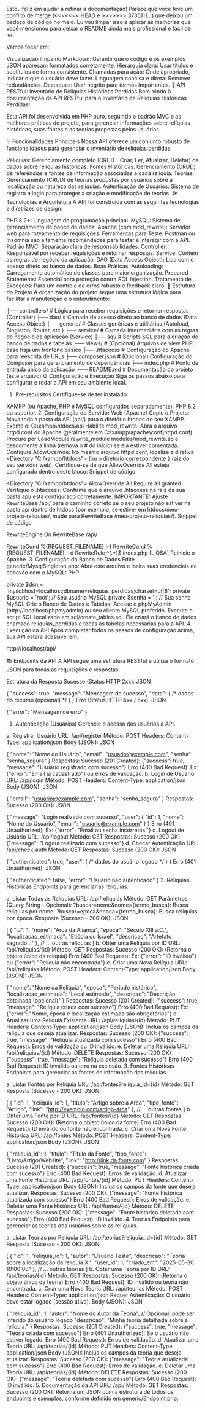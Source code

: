 Estou feliz em ajudar a refinar a documentação! Parece que você teve um conflito de merge (<<<<<<< HEAD e >>>>>>> 3735111...) que deixou um pedaço de código no meio. Eu vou limpar isso e aplicar as melhorias que você mencionou para deixar o README ainda mais profissional e fácil de ler.

Vamos focar em:

Visualização limpa no Markdown: Garantir que o código e os exemplos JSON apareçam formatados corretamente.
Hierarquia clara: Usar títulos e subtítulos de forma consistente.
Chamadas para ação: Onde apropriado, indicar o que o usuário deve fazer.
Linguagem concisa e direta: Remover redundâncias.
Destaques: Usar negrito para termos importantes.
📜 API RESTful: Inventário de Relíquias Históricas Perdidas
Bem-vindo à documentação da API RESTful para o Inventário de Relíquias Históricas Perdidas!

Esta API foi desenvolvida em PHP puro, seguindo o padrão MVC e as melhores práticas de projeto, para gerenciar informações sobre relíquias históricas, suas fontes e as teorias propostas pelos usuários.

✨ Funcionalidades Principais
Nossa API oferece um conjunto robusto de funcionalidades para gerenciar o inventário de relíquias perdidas:

Relíquias: Gerenciamento completo (CRUD - Criar, Ler, Atualizar, Deletar) de dados sobre relíquias históricas.
Fontes Históricas: Gerenciamento (CRUD) de referências e fontes de informação associadas a cada relíquia.
Teorias: Gerenciamento (CRUD) de teorias propostas por usuários sobre a localização ou natureza das relíquias.
Autenticação de Usuários: Sistema de registro e login para proteger a criação e modificação de teorias.
🛠️ Tecnologias e Arquitetura
A API foi construída com as seguintes tecnologias e diretrizes de design:

PHP 8.2+: Linguagem de programação principal.
MySQL: Sistema de gerenciamento de banco de dados.
Apache (com mod_rewrite): Servidor web para roteamento de requisições.
Ferramentas para Teste: Postman ou Insomnia são altamente recomendadas para testar e interagir com a API.
Padrão MVC: Separação clara de responsabilidades:
Controller: Responsável por receber requisições e retornar respostas.
Service: Contém as regras de negócio da aplicação.
DAO (Data Access Object): Lida com o acesso direto ao banco de dados.
Boas Práticas:
Autoloading: Carregamento automático de classes para maior organização.
Prepared Statements: Essencial para proteção contra SQL Injection.
Tratamento de Exceções: Para um controle de erros robusto e feedback claro.
📁 Estrutura do Projeto
A organização do projeto segue uma estrutura lógica para facilitar a manutenção e o entendimento:

├── controllers/          # Lógica para receber requisições e retornar respostas (Controller)
├── dao/                  # Camada de acesso direto ao banco de dados (Data Access Object)
├── generic/              # Classes genéricas e utilitárias (Autoload, Singleton, Router, etc.)
├── service/              # Camada intermediária com as regras de negócio da aplicação (Service)
├── sql/                  # Scripts SQL para a criação do banco de dados e tabelas
├── views/                # (Opcional) Arquivos de view PHP, caso haja um frontend básico
├── .htaccess             # Configuração do Apache para reescrita de URLs
├── composer.json         # (Opcional) Configuração do Composer para gerenciamento de dependências
├── index.php             # Ponto de entrada único da aplicação
└── README.md             # Documentação do projeto (este arquivo)
⚙️ Configuração e Execução
Siga os passos abaixo para configurar e rodar a API em seu ambiente local.

1. Pré-requisitos
Certifique-se de ter instalado:

XAMPP (ou Apache, PHP e MySQL configurados separadamente).
PHP 8.2 ou superior.
2. Configuração do Servidor Web (Apache)
Copie o Projeto: Mova toda a pasta da API (api/) para o diretório htdocs do seu XAMPP.
Exemplo: C:\xampp\htdocs\api
Habilite mod_rewrite:
Abra o arquivo httpd.conf do Apache (geralmente em C:\xampp\apache\conf\httpd.conf).
Procure por LoadModule rewrite_module modules/mod_rewrite.so e descomente a linha (remova o # do início) se ela estiver comentada.
Configure AllowOverride:
No mesmo arquivo httpd.conf, localize a diretiva <Directory "C:/xampp/htdocs"> (ou o diretório correspondente à raiz do seu servidor web).
Certifique-se de que AllowOverride All esteja configurado dentro deste bloco:
Snippet de código

<Directory "C:/xampp/htdocs">
    AllowOverride All
    Require all granted
</Directory>
Verifique o .htaccess:
Confirme que o arquivo .htaccess na raiz da sua pasta api/ está configurado corretamente.
IMPORTANTE: Ajuste RewriteBase /api/ para o caminho correto se o seu projeto não estiver na pasta api dentro de htdocs (por exemplo, se estiver em htdocs/meu-projeto-reliquias/, mude para RewriteBase /meu-projeto-reliquias/).
Snippet de código

RewriteEngine On
RewriteBase /api/

RewriteCond %{REQUEST_FILENAME} !-f
RewriteCond %{REQUEST_FILENAME} !-d
RewriteRule ^(.*)$ index.php [L,QSA]
Reinicie o Apache.
3. Configuração do Banco de Dados
Edite generic/MysqlSingleton.php:
Abra este arquivo e insira suas credenciais de conexão com o MySQL:
PHP

private $dsn = 'mysql:host=localhost;dbname=reliquias_perdidas;charset=utf8';
private $usuario = 'root'; // Seu usuário MySQL
private $senha = '';     // Sua senha MySQL
Crie o Banco de Dados e Tabelas:
Acesse o phpMyAdmin (http://localhost/phpmyadmin) ou seu cliente MySQL preferido.
Execute o script SQL localizado em sql/create_tables.sql. Ele criará o banco de dados chamado reliquias_perdidas e todas as tabelas necessárias para a API.
4. Execução da API
Após completar todos os passos de configuração acima, sua API estará acessível em:

http://localhost/api/

📚 Endpoints da API
A API segue uma estrutura RESTful e utiliza o formato JSON para todas as requisições e respostas.

Estrutura da Resposta
Sucesso (Status HTTP 2xx):
JSON

{
    "success": true,
    "message": "Mensagem de sucesso",
    "data": { /* dados do recurso (opcional) */ }
}
Erro (Status HTTP 4xx / 5xx):
JSON

{
    "error": "Mensagem de erro"
}
1. Autenticação (Usuários)
Gerencie o acesso dos usuários à API.

a. Registrar Usuário
URL: /api/register
Método: POST
Headers:
Content-Type: application/json
Body (JSON):
JSON

{
    "nome": "Nome do Usuário",
    "email": "usuario@example.com",
    "senha": "senha_segura"
}
Respostas:
Sucesso (201 Created): {"success": true, "message": "Usuário registrado com sucesso"}
Erro (400 Bad Request): Ex: {"error": "Email já cadastrado"} ou erros de validação.
b. Login de Usuário
URL: /api/login
Método: POST
Headers:
Content-Type: application/json
Body (JSON):
JSON

{
    "email": "usuario@example.com",
    "senha": "senha_segura"
}
Respostas:
Sucesso (200 OK):
JSON

{
    "message": "Login realizado com sucesso",
    "user": {
        "id": 1,
        "nome": "Nome do Usuário",
        "email": "usuario@example.com"
    }
}
Erro (401 Unauthorized): Ex: {"error": "Email ou senha incorretos."}
c. Logout de Usuário
URL: /api/logout
Método: GET
Respostas:
Sucesso (200 OK): {"message": "Logout realizado com sucesso"}
d. Checar Autenticação
URL: /api/check-auth
Método: GET
Respostas:
Sucesso (200 OK):
JSON

{
    "authenticated": true,
    "user": { /* dados do usuário logado */ }
}
Erro (401 Unauthorized):
JSON

{
    "authenticated": false,
    "error": "Usuário não autenticado"
}
2. Relíquias Históricas
Endpoints para gerenciar as relíquias.

a. Listar Todas as Relíquias
URL: /api/reliquias
Método: GET
Parâmetros (Query String - Opcional):
?buscar=nome&nome={termo_busca}: Busca relíquias por nome.
?buscar=epoca&epoca={termo_busca}: Busca relíquias por época.
Resposta (Sucesso - 200 OK):
JSON

[
    {
        "id": 1,
        "nome": "Arca da Aliança",
        "epoca": "Século XIII a.C.",
        "localizacao_estimada": "Etiópia ou Israel",
        "descricao": "Artefato sagrado..."
    },
    // ... outras relíquias
]
b. Obter uma Relíquia por ID
URL: /api/reliquias/{id}
Método: GET
Respostas:
Sucesso (200 OK): (Retorna o objeto único da relíquia)
Erro (400 Bad Request): Ex: {"error": "ID inválido"} ou {"error": "Relíquia não encontrada"}
c. Criar uma Nova Relíquia
URL: /api/reliquias
Método: POST
Headers:
Content-Type: application/json
Body (JSON):
JSON

{
    "nome": "Nome da Relíquia",
    "epoca": "Período histórico",
    "localizacao_estimada": "Local estimado",
    "descricao": "Descrição detalhada (opcional)"
}
Respostas:
Sucesso (201 Created): {"success": true, "message": "Relíquia criada com sucesso"}
Erro (400 Bad Request): Ex: {"error": "Nome, época e localização estimada são obrigatórios"}
d. Atualizar uma Relíquia Existente
URL: /api/reliquias/{id}
Método: PUT
Headers:
Content-Type: application/json
Body (JSON): Inclua os campos da relíquia que deseja atualizar.
Respostas:
Sucesso (200 OK): {"success": true, "message": "Relíquia atualizada com sucesso"}
Erro (400 Bad Request): Erros de validação ou ID inválido.
e. Deletar uma Relíquia
URL: /api/reliquias/{id}
Método: DELETE
Respostas:
Sucesso (200 OK): {"success": true, "message": "Relíquia deletada com sucesso"}
Erro (400 Bad Request): ID inválido ou erro na exclusão.
3. Fontes Históricas
Endpoints para gerenciar as fontes de informação das relíquias.

a. Listar Fontes por Relíquia
URL: /api/fontes?reliquia_id={id}
Método: GET
Resposta (Sucesso - 200 OK):
JSON

[
    {
        "id": 1,
        "reliquia_id": 1,
        "titulo": "Artigo sobre a Arca",
        "tipo_fonte": "Artigo",
        "link": "http://exemplo.com/artigo-arca"
    },
    // ... outras fontes
]
b. Obter uma Fonte por ID
URL: /api/fontes/{id}
Método: GET
Respostas:
Sucesso (200 OK): (Retorna o objeto único da fonte)
Erro (400 Bad Request): ID inválido ou fonte não encontrada.
c. Criar uma Nova Fonte Histórica
URL: /api/fontes
Método: POST
Headers:
Content-Type: application/json
Body (JSON):
JSON

{
    "reliquia_id": 1,
    "titulo": "Título da Fonte",
    "tipo_fonte": "Livro/Artigo/Website",
    "link": "http://link.da.fonte.com"
}
Respostas:
Sucesso (201 Created): {"success": true, "message": "Fonte histórica criada com sucesso"}
Erro (400 Bad Request): Erros de validação.
d. Atualizar uma Fonte Histórica
URL: /api/fontes/{id}
Método: PUT
Headers:
Content-Type: application/json
Body (JSON): Inclua os campos da fonte que deseja atualizar.
Respostas:
Sucesso (200 OK): {"message": "Fonte histórica atualizada com sucesso"}
Erro (400 Bad Request): Erros de validação.
e. Deletar uma Fonte Histórica
URL: /api/fontes/{id}
Método: DELETE
Respostas:
Sucesso (200 OK): {"message": "Fonte histórica deletada com sucesso"}
Erro (400 Bad Request): ID inválido.
4. Teorias
Endpoints para gerenciar as teorias dos usuários sobre as relíquias.

a. Listar Teorias por Relíquia
URL: /api/teorias?reliquia_id={id}
Método: GET
Resposta (Sucesso - 200 OK):
JSON

[
    {
        "id": 1,
        "reliquia_id": 1,
        "autor": "Usuário Teste",
        "descricao": "Teoria sobre a localização da relíquia X.",
        "user_id": 1,
        "criado_em": "2025-05-30 10:00:00"
    },
    // ... outras teorias
]
b. Obter uma Teoria por ID
URL: /api/teorias/{id}
Método: GET
Respostas:
Sucesso (200 OK): (Retorna o objeto único da teoria)
Erro (400 Bad Request): ID inválido ou teoria não encontrada.
c. Criar uma Nova Teoria
URL: /api/teorias
Método: POST
Headers:
Content-Type: application/json
Requer Autenticação: O usuário deve estar logado (sessão ativa).
Body (JSON):
JSON

{
    "reliquia_id": 1,
    "autor": "Nome do Autor da Teoria", // Opcional, pode ser inferido do usuário logado
    "descricao": "Minha teoria detalhada sobre a relíquia."
}
Respostas:
Sucesso (201 Created): {"success": true, "message": "Teoria criada com sucesso"}
Erro (401 Unauthorized): Se o usuário não estiver logado.
Erro (400 Bad Request): Erros de validação.
d. Atualizar uma Teoria
URL: /api/teorias/{id}
Método: PUT
Headers:
Content-Type: application/json
Body (JSON): Inclua os campos da teoria que deseja atualizar.
Respostas:
Sucesso (200 OK): {"message": "Teoria atualizada com sucesso"}
Erro (400 Bad Request): Erros de validação.
e. Deletar uma Teoria
URL: /api/teorias/{id}
Método: DELETE
Respostas:
Sucesso (200 OK): {"message": "Teoria deletada com sucesso"}
Erro (400 Bad Request): ID inválido.
5. Documentação da API
URL: /api/
Método: GET
Respostas:
Sucesso (200 OK): Retorna um JSON com a estrutura de todos os endpoints e exemplos, conforme definido em generic/Endpoint.php.
